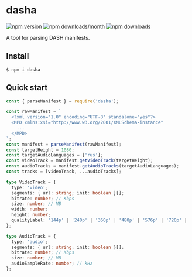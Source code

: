 # dasha

[![npm version](https://img.shields.io/npm/v/dasha?style=flat&color=blue)](https://www.npmjs.com/package/dasha)
[![npm downloads/month](https://img.shields.io/npm/dm/dasha?style=flat&color=blue)](https://www.npmjs.com/package/dasha)
[![npm downloads](https://img.shields.io/npm/dt/dasha?style=flat&color=blue)](https://www.npmjs.com/package/dasha)

A tool for parsing DASH manifests.

## Install

```
$ npm i dasha
```

## Quick start

```js
const { parseManifest } = require('dasha');

const rawManifest = `
  <?xml version="1.0" encoding="UTF-8" standalone="yes"?>
  <MPD xmlns:xsi="http://www.w3.org/2001/XMLSchema-instance"
    ...
  </MPD>
`;
const manifest = parseManifest(rawManifest);
const targetHeight = 1080;
const targetAudioLanguages = ['rus'];
const videoTrack = manifest.getVideoTrack(targetHeight);
const audioTracks = manifest.getAudioTracks(targetAudioLanguages);
const tracks = [videoTrack, ...audioTracks];
```

```typescript
type VideoTrack = {
  type: 'video';
  segments: { url: string; init: boolean }[];
  bitrate: number; // Kbps
  size: number; // MB
  width: number;
  height: number;
  qualityLabel: '144p' | '240p' | '360p' | '480p' | '576p' | '720p' | '1080p' | '2160p';
};

type AudioTrack = {
  type: 'audio';
  segments: { url: string; init: boolean }[];
  bitrate: number; // Kbps
  size: number; // MB
  audioSampleRate: number; // kHz
};
```
